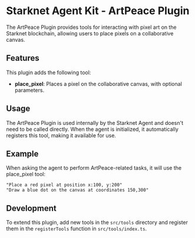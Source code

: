 # Starknet Agent Kit - ArtPeace Plugin

The ArtPeace Plugin provides tools for interacting with pixel art on the Starknet blockchain, allowing users to place pixels on a collaborative canvas.

## Features

This plugin adds the following tool:

- **place_pixel**: Places a pixel on the collaborative canvas, with optional parameters.

## Usage

The ArtPeace Plugin is used internally by the Starknet Agent and doesn't need to be called directly. When the agent is initialized, it automatically registers this tool, making it available for use.

## Example

When asking the agent to perform ArtPeace-related tasks, it will use the place_pixel tool:

```
"Place a red pixel at position x:100, y:200"
"Draw a blue dot on the canvas at coordinates 150,300"
```

## Development

To extend this plugin, add new tools in the `src/tools` directory and register them in the `registerTools` function in `src/tools/index.ts`.
